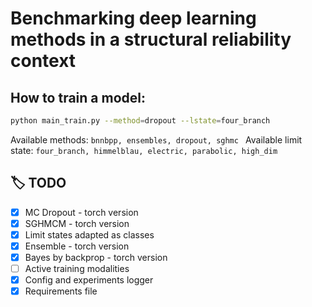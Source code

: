 # Benchmarking deep learning methods in a structural reliability context


## How to train a model:
```bash
python main_train.py --method=dropout --lstate=four_branch
```

Available methods: ```bnnbpp, ensembles, dropout, sghmc ```
Available limit state: ```four_branch, himmelblau, electric, parabolic, high_dim```

## :label: TODO 

- [x] MC Dropout - torch version
- [x] SGHMCM - torch version
- [x] Limit states adapted as classes
- [x] Ensemble - torch version
- [x] Bayes by backprop - torch version
- [ ] Active training modalities
- [x] Config and experiments logger 
- [x] Requirements file